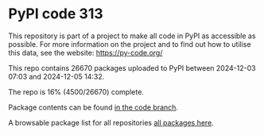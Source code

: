 # PyPI code 313

This repository is part of a project to make all code in PyPI as accessible as possible. For more information 
on the project and to find out how to utilise this data, see the website: https://py-code.org/

This repo contains 26670 packages uploaded to PyPI between 
2024-12-03 07:03 and 2024-12-05 14:32.

The repo is 16% (4500/26670) complete.

Package contents can be found [in the code branch](https://github.com/pypi-data/pypi-mirror-313/tree/code/packages).

A browsable package list for all repositories [all packages here](https://py-code.org/repositories/pypi-mirror-313).


